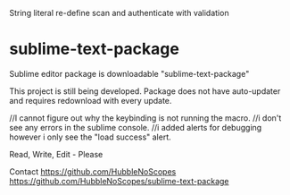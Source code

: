 String literal re-define scan and authenticate with validation
# sublime-text-package
Sublime editor package is downloadable "sublime-text-package"

This project is still being developed. Package does not have auto-updater and requires redownload with every update.

//I cannot figure out why the keybinding is not running the macro.
//i don't see any errors in the sublime console.
//i added alerts for debugging however i only see the "load success" alert.


Read, Write, Edit - Please

Contact
https://github.com/HubbleNoScopes
https://github.com/HubbleNoScopes/sublime-text-package
